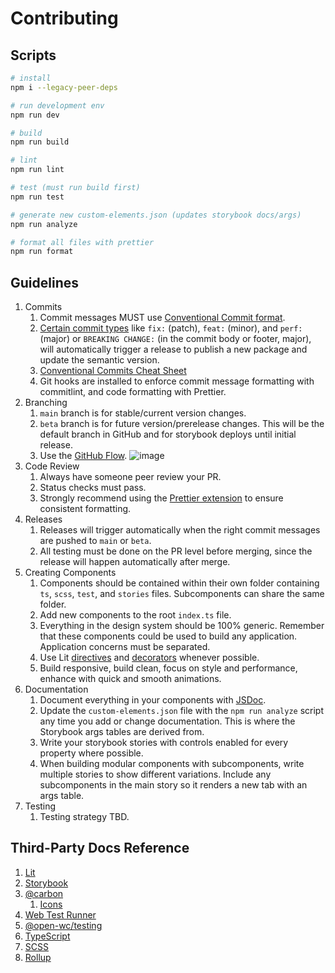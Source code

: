 # Contributing

## Scripts

```bash
# install
npm i --legacy-peer-deps

# run development env
npm run dev

# build
npm run build

# lint
npm run lint

# test (must run build first)
npm run test

# generate new custom-elements.json (updates storybook docs/args)
npm run analyze

# format all files with prettier
npm run format
```

## Guidelines

1. Commits
   1. Commit messages MUST use [Conventional Commit format](https://www.conventionalcommits.org).
   1. [Certain commit types](https://semantic-release.gitbook.io/semantic-release/#commit-message-format) like `fix:` (patch), `feat:` (minor), and `perf:` (major) or `BREAKING CHANGE:` (in the commit body or footer, major), will automatically trigger a release to publish a new package and update the semantic version.
   1. [Conventional Commits Cheat Sheet](https://gist.github.com/Zekfad/f51cb06ac76e2457f11c80ed705c95a3)
   1. Git hooks are installed to enforce commit message formatting with commitlint, and code formatting with Prettier.
1. Branching
   1. `main` branch is for stable/current version changes.
   1. `beta` branch is for future version/prerelease changes. This will be the default branch in GitHub and for storybook deploys until initial release.
   1. Use the [GitHub Flow](https://docs.github.com/en/get-started/quickstart/github-flow).
      ![image](https://i0.wp.com/build5nines.com/wp-content/uploads/2018/01/GitHub-Flow.png)
1. Code Review
   1. Always have someone peer review your PR.
   1. Status checks must pass.
   1. Strongly recommend using the [Prettier extension](https://marketplace.visualstudio.com/items?itemName=esbenp.prettier-vscode) to ensure consistent formatting.
1. Releases
   1. Releases will trigger automatically when the right commit messages are pushed to `main` or `beta`.
   1. All testing must be done on the PR level before merging, since the release will happen automatically after merge.
1. Creating Components
   1. Components should be contained within their own folder containing `ts`, `scss`, `test`, and `stories` files. Subcomponents can share the same folder.
   1. Add new components to the root `index.ts` file.
   1. Everything in the design system should be 100% generic. Remember that these components could be used to build any application. Application concerns must be separated.
   1. Use Lit [directives](https://lit.dev/docs/templates/directives/) and [decorators](https://lit.dev/docs/components/decorators/) whenever possible.
   1. Build responsive, build clean, focus on style and performance, enhance with quick and smooth animations.
1. Documentation
   1. Document everything in your components with [JSDoc](https://custom-elements-manifest.open-wc.org/analyzer/getting-started/#supported-jsdoc).
   1. Update the `custom-elements.json` file with the `npm run analyze` script any time you add or change documentation. This is where the Storybook args tables are derived from.
   1. Write your storybook stories with controls enabled for every property where possible.
   1. When building modular components with subcomponents, write multiple stories to show different variations. Include any subcomponents in the main story so it renders a new tab with an args table.
1. Testing
   1. Testing strategy TBD.

## Third-Party Docs Reference

1. [Lit](https://lit.dev/docs/)
1. [Storybook](https://storybook.js.org/docs/7.0/web-components/get-started/introduction)
1. [@carbon](https://github.com/carbon-design-system/carbon)
   1. [Icons](https://github.com/carbon-design-system/carbon/tree/main/packages/icons)
1. [Web Test Runner](https://modern-web.dev/docs/test-runner/overview/)
1. [@open-wc/testing](https://open-wc.org/docs/testing/testing-package/)
1. [TypeScript](https://www.typescriptlang.org/docs/)
1. [SCSS](https://sass-lang.com/guide)
1. [Rollup](https://rollupjs.org/guide/en/)
